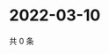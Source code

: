 # 2022-03-10

共 0 条

<!-- BEGIN WEIBO -->
<!-- 最后更新时间 Thu Mar 10 2022 23:21:39 GMT+0800 (China Standard Time) -->

<!-- END WEIBO -->
